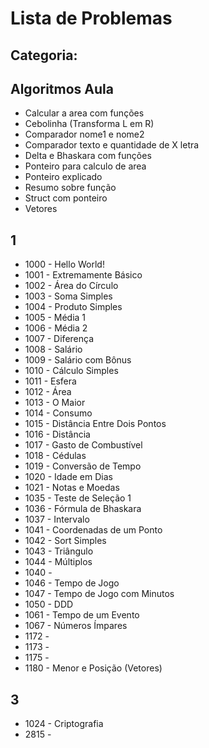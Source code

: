 # Lista de Problemas

## Categoria:

## Algoritmos Aula

* Calcular a area com funções
* Cebolinha (Transforma L em R)
* Comparador nome1 e nome2
* Comparador texto e quantidade de X letra
* Delta e Bhaskara com funções 
* Ponteiro para calculo de area
* Ponteiro explicado
* Resumo sobre função
* Struct com ponteiro
* Vetores

## 1

* 1000 - Hello World! 
* 1001 - Extremamente Básico
* 1002 - Área do Círculo
* 1003 - Soma Simples
* 1004 - Produto Simples
* 1005 - Média 1
* 1006 - Média 2
* 1007 - Diferença
* 1008 - Salário
* 1009 - Salário com Bônus
* 1010 - Cálculo Simples
* 1011 - Esfera
* 1012 - Área
* 1013 - O Maior
* 1014 - Consumo
* 1015 - Distância Entre Dois Pontos
* 1016 - Distância
* 1017 - Gasto de Combustível
* 1018 - Cédulas
* 1019 - Conversão de Tempo
* 1020 - Idade em Dias
* 1021 - Notas e Moedas
* 1035 - Teste de Seleção 1
* 1036 - Fórmula de Bhaskara
* 1037 - Intervalo
* 1041 - Coordenadas de um Ponto
* 1042 - Sort Simples
* 1043 - Triângulo
* 1044 - Múltiplos
* 1040 -
* 1046 - Tempo de Jogo
* 1047 - Tempo de Jogo com Minutos
* 1050 - DDD
* 1061 - Tempo de um Evento
* 1067 - Números Ímpares
* 1172 -
* 1173 -
* 1175 -
* 1180 - Menor e Posição (Vetores)

## 3

* 1024 - Criptografia
* 2815 -



